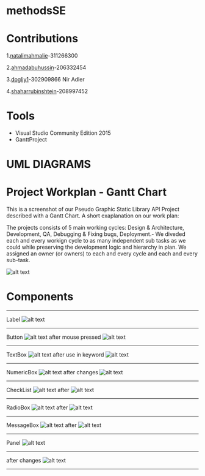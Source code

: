 # methodsSE
# Contributions

1.[natalimahmalie](https://github.com/nataliemahmalie)-311266300

2.[ahmadabuhussin](https://github.com/ahmadabuhussin)-206332454

3.[dogliy1](https://github.com/dogliy1)-302909866 Nir Adler

4.[shaharrubinshtein](https://github.com/shaharrubinshtein)-208997452
# Tools
* Visual Studio Community Edition 2015
* GanttProject

# UML DIAGRAMS

# Project Workplan - Gantt Chart
This is a screenshot of our Pseudo Graphic Static Library API Project described with a Gantt Chart.
A short exaplanation on our work plan:

The projects consists of 5 main working cycles: Design & Architecture, Development, QA, Debugging & Fixing bugs, Deployment.- We diveded each and every workign cycle to as many independent sub tasks as we could while preserving the development logic and hierarchy in plan.
We assigned an owner (or owners) to each and every cycle and each and every sub-task.

![alt text](https://github.com/nataliemahmalie/methodsSE/blob/master/Pics/WhatsApp%20Image%202019-07-27%20at%2021.06.20.jpeg)

# Components
***
Label
![alt text](https://githPics/label.jpegub.com/nataliemahmalie/methodsSE/blob/master/Pics/WhatsApp%20Image%202019-07-25%20at%2019.46.03.jpeg)
***
Button
![alt text](https://github.com/nataliemahmalie/methodsSE/blob/master/Pics/WhatsApp%20Image%202019-07-25%20at%2019.48.27.jpeg)
after mouse pressed
![alt text](https://github.com/nataliemahmalie/methodsSE/blob/master/Pics/WhatsApp%20Image%202019-07-25%20at%2019.54.17.jpeg)
***
TextBox 
![alt text](https://github.com/nataliemahmalie/methodsSE/blob/master/Pics/WhatsApp%20Image%202019-07-25%20at%2019.47.31.jpeg)
after use in keyword
![alt text](https://github.com/nataliemahmalie/methodsSE/blob/master/Pics/WhatsApp%20Image%202019-07-25%20at%2019.50.07.jpeg)
***
NumericBox 
![alt text](https://github.com/nataliemahmalie/methodsSE/blob/master/Pics/WhatsApp%20Image%202019-07-25%20at%2019.48.07.jpeg)
after changes
![alt text](https://github.com/nataliemahmalie/methodsSE/blob/master/Pics/WhatsApp%20Image%202019-07-25%20at%2019.53.35.jpeg)
***
CheckList
![alt text](https://github.com/nataliemahmalie/methodsSE/blob/master/Pics/WhatsApp%20Image%202019-07-25%20at%2019.47.59.jpeg)
after
![alt text](https://github.com/nataliemahmalie/methodsSE/blob/master/Pics/WhatsApp%20Image%202019-07-25%20at%2019.53.03.jpeg)
***
RadioBox
![alt text](https://github.com/nataliemahmalie/methodsSE/blob/master/Pics/WhatsApp%20Image%202019-07-25%20at%2019.47.47.jpeg)
after
![alt text](https://github.com/nataliemahmalie/methodsSE/blob/master/Pics/WhatsApp%20Image%202019-07-25%20at%2019.51.18.jpeg)
***
MessageBox
![alt text](https://github.com/nataliemahmalie/methodsSE/blob/master/Pics/WhatsApp%20Image%202019-07-25%20at%2019.48.18.jpeg)
after
![alt text](https://github.com/nataliemahmalie/methodsSE/blob/master/Pics/WhatsApp%20Image%202019-07-25%20at%2019.53.59.jpeg)
***
Panel
![alt text](https://github.com/nataliemahmalie/methodsSE/blob/master/Pics/WhatsApp%20Image%202019-07-25%20at%2019.47.10.jpeg)
***
after changes
![alt text](https://github.com/nataliemahmalie/methodsSE/blob/master/Pics/WhatsApp%20Image%202019-07-25%20at%2019.54.49.jpeg)
***
